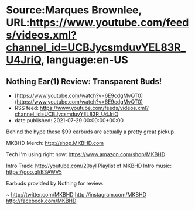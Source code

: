 # Source:Marques Brownlee, URL:https://www.youtube.com/feeds/videos.xml?channel_id=UCBJycsmduvYEL83R_U4JriQ, language:en-US

## Nothing Ear(1) Review: Transparent Buds!
 - [https://www.youtube.com/watch?v=6E9cdgMvQT0](https://www.youtube.com/watch?v=6E9cdgMvQT0)
 - RSS feed: https://www.youtube.com/feeds/videos.xml?channel_id=UCBJycsmduvYEL83R_U4JriQ
 - date published: 2021-07-29 00:00:00+00:00

Behind the hype these $99 earbuds are actually a pretty great pickup.

MKBHD Merch: http://shop.MKBHD.com

Tech I'm using right now: https://www.amazon.com/shop/MKBHD

Intro Track: http://youtube.com/20syl
Playlist of MKBHD Intro music: https://goo.gl/B3AWV5

Earbuds provided by Nothing for review.

~
http://twitter.com/MKBHD
http://instagram.com/MKBHD
http://facebook.com/MKBHD


